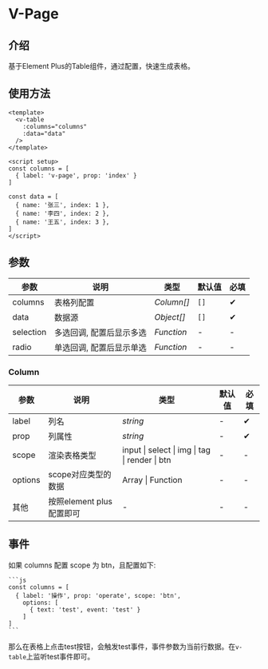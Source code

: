 # V-Page

## 介绍

基于Element Plus的Table组件，通过配置，快速生成表格。

## 使用方法

```vue
<template>
  <v-table
    :columns="columns"
    :data="data"
  />
</template>

<script setup>
const columns = [
  { label: 'v-page', prop: 'index' }
]

const data = [
  { name: '张三', index: 1 },
  { name: '李四', index: 2 },
  { name: '王五', index: 3 },
]
</script>
```

## 参数

| 参数        | 说明            | 类型         | 默认值 | 必填      |
|-----------|---------------|------------|-----|---------|
| columns   | 表格列配置         | _Column[]_ | `[]` | &#10004; |
| data      | 数据源           | _Object[]_ | `[]` | &#10004; |
| selection | 多选回调, 配置后显示多选 | _Function_ | -   | -       |
| radio     | 单选回调, 配置后显示单选 | _Function_ | -   | -       |



### Column

| 参数      | 说明                  | 类型                                             | 默认值 | 必填       |
|---------|---------------------|------------------------------------------------|-----|----------|
| label   | 列名                  | _string_                                       | -   | &#10004; |
| prop    | 列属性                 | _string_                                       | -   | &#10004; |
| scope   | 渲染表格类型              | input \| select \| img \| tag \| render \| btn | -   | -        | - |
| options | scope对应类型的数据        | Array \| Function                              | -   | -        | - |
| 其他      | 按照element plus 配置即可 | -                                              | -   | -        | - |

## 事件

如果 columns 配置 scope 为 btn，且配置如下:

    ```js
    const columns = [
      { label: '操作', prop: 'operate', scope: 'btn',
        options: [
          { text: 'test', event: 'test' }
        ]
    ]
    ```

那么在表格上点击test按钮，会触发test事件，事件参数为当前行数据。在`v-table`上监听test事件即可。
